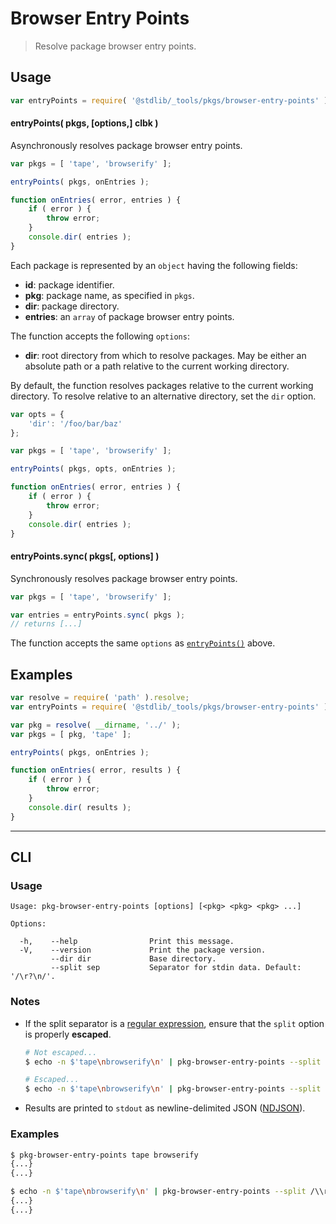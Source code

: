 <!--

@license Apache-2.0

Copyright (c) 2020 The Stdlib Authors.

Licensed under the Apache License, Version 2.0 (the "License");
you may not use this file except in compliance with the License.
You may obtain a copy of the License at

   http://www.apache.org/licenses/LICENSE-2.0

Unless required by applicable law or agreed to in writing, software
distributed under the License is distributed on an "AS IS" BASIS,
WITHOUT WARRANTIES OR CONDITIONS OF ANY KIND, either express or implied.
See the License for the specific language governing permissions and
limitations under the License.

-->

# Browser Entry Points

> Resolve package browser entry points.

<section class="usage">

## Usage

```javascript
var entryPoints = require( '@stdlib/_tools/pkgs/browser-entry-points' );
```

<a name="entry-points"></a>

#### entryPoints( pkgs, \[options,] clbk )

Asynchronously resolves package browser entry points.

```javascript
var pkgs = [ 'tape', 'browserify' ];

entryPoints( pkgs, onEntries );

function onEntries( error, entries ) {
    if ( error ) {
        throw error;
    }
    console.dir( entries );
}
```

Each package is represented by an `object` having the following fields:

-   **id**: package identifier.
-   **pkg**: package name, as specified in `pkgs`.
-   **dir**: package directory.
-   **entries**: an `array` of package browser entry points.

The function accepts the following `options`:

-   **dir**: root directory from which to resolve packages. May be either an absolute path or a path relative to the current working directory.

By default, the function resolves packages relative to the current working directory. To resolve relative to an alternative directory, set the `dir` option.

```javascript
var opts = {
    'dir': '/foo/bar/baz'
};

var pkgs = [ 'tape', 'browserify' ];

entryPoints( pkgs, opts, onEntries );

function onEntries( error, entries ) {
    if ( error ) {
        throw error;
    }
    console.dir( entries );
}
```

#### entryPoints.sync( pkgs\[, options] )

Synchronously resolves package browser entry points.

```javascript
var pkgs = [ 'tape', 'browserify' ];

var entries = entryPoints.sync( pkgs );
// returns [...]
```

The function accepts the same `options` as [`entryPoints()`](#entry-points) above.

</section>

<!-- /.usage -->

<section class="examples">

## Examples

<!-- eslint no-undef: "error" -->

```javascript
var resolve = require( 'path' ).resolve;
var entryPoints = require( '@stdlib/_tools/pkgs/browser-entry-points' );

var pkg = resolve( __dirname, '../' );
var pkgs = [ pkg, 'tape' ];

entryPoints( pkgs, onEntries );

function onEntries( error, results ) {
    if ( error ) {
        throw error;
    }
    console.dir( results );
}
```

</section>

<!-- /.examples -->

* * *

<section class="cli">

## CLI

<section class="usage">

### Usage

```text
Usage: pkg-browser-entry-points [options] [<pkg> <pkg> <pkg> ...]

Options:

  -h,    --help                Print this message.
  -V,    --version             Print the package version.
         --dir dir             Base directory.
         --split sep           Separator for stdin data. Default: '/\r?\n/'.
```

</section>

<!-- /.usage -->

<section class="notes">

### Notes

-   If the split separator is a [regular expression][mdn-regexp], ensure that the `split` option is properly **escaped**.

    ```bash
    # Not escaped...
    $ echo -n $'tape\nbrowserify\n' | pkg-browser-entry-points --split /\r?\n/

    # Escaped...
    $ echo -n $'tape\nbrowserify\n' | pkg-browser-entry-points --split /\\r?\\n/
    ```

-   Results are printed to `stdout` as newline-delimited JSON ([NDJSON][ndjson]).

</section>

<!-- /.notes -->

<section class="examples">

### Examples

```bash
$ pkg-browser-entry-points tape browserify
{...}
{...}
```

```bash
$ echo -n $'tape\nbrowserify\n' | pkg-browser-entry-points --split /\\r?\\n/
{...}
{...}
```

</section>

<!-- /.examples -->

</section>

<!-- /.cli -->

<!-- Section for related `stdlib` packages. Do not manually edit this section, as it is automatically populated. -->

<section class="related">

</section>

<!-- /.related -->

<!-- Section for all links. Make sure to keep an empty line after the `section` element and another before the `/section` close. -->

<section class="links">

[mdn-regexp]: https://developer.mozilla.org/en-US/docs/Web/JavaScript/Guide/Regular_Expressions

[ndjson]: http://ndjson.org/

</section>

<!-- /.links -->
